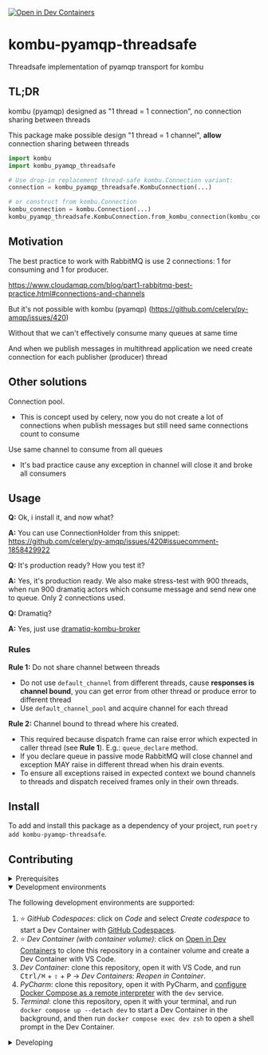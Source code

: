 [![Open in Dev Containers](https://img.shields.io/static/v1?label=Dev%20Containers&message=Open&color=blue&logo=visualstudiocode)](https://vscode.dev/redirect?url=vscode://ms-vscode-remote.remote-containers/cloneInVolume?url=https://github.com/spumer/kombu-pyamqp-threadsafe)

# kombu-pyamqp-threadsafe

Threadsafe implementation of pyamqp transport for kombu

## TL;DR

kombu (pyamqp) designed as "1 thread = 1 connection", no connection sharing between threads

This package make possible design "1 thread = 1 channel", **allow** connection sharing between threads

```python
import kombu
import kombu_pyamqp_threadsafe

# Use drop-in replacement thread-safe kombu.Connection variant: 
connection = kombu_pyamqp_threadsafe.KombuConnection(...)

# or construct from kombu.Connection
kombu_connection = kombu.Connection(...)
kombu_pyamqp_threadsafe.KombuConnection.from_kombu_connection(kombu_connection)
```

## Motivation

The best practice to work with RabbitMQ is use 2 connections: 1 for consuming and 1 for producer.

https://www.cloudamqp.com/blog/part1-rabbitmq-best-practice.html#connections-and-channels

But it's not possible with kombu (pyamqp) (https://github.com/celery/py-amqp/issues/420)

Without that we can't effectively consume many queues at same time

And when we publish messages in multithread application we need create connection for each publisher (producer) thread

## Other solutions

Connection pool.
- This is concept used by celery, now you do not create a lot of connections when publish messages but still need same connections count to consume

Use same channel to consume from all queues
- It's bad practice cause any exception in channel will close it and broke all consumers  

## Usage

**Q:** Ok, i install it, and now what?

**A:** You can use ConnectionHolder from this snippet: https://github.com/celery/py-amqp/issues/420#issuecomment-1858429922

**Q:** It's production ready? How you test it? 

**A:** Yes, it's production ready. We also make stress-test with 900 threads, when run 900 dramatiq actors which consume message and send new one to queue. Only 2 connections used.

**Q:** Dramatiq?

**A:** Yes, just use [dramatiq-kombu-broker](https://github.com/spumer/dramatiq-kombu-broker/)

### Rules

**Rule 1:** Do not share channel between threads
- Do not use `default_channel` from different threads,
 cause **responses is channel bound**, you can get error from other thread or produce error to different thread
- Use `default_channel_pool` and acquire channel for each thread

**Rule 2:** Channel bound to thread where his created.
- This required because dispatch frame can raise error which expected in caller thread (see **Rule 1**). E.g.: `queue_declare` method.
- If you declare queue in passive mode RabbitMQ will close channel
    and exception MAY raise in different thread when his drain events.
- To ensure all exceptions raised in expected context we bound channels to threads and dispatch received frames only in their own threads.


## Install

To add and install this package as a dependency of your project, run `poetry add kombu-pyamqp-threadsafe`.

## Contributing

<details>
<summary>Prerequisites</summary>

<details>
<summary>1. Set up Git to use SSH</summary>

1. [Generate an SSH key](https://docs.github.com/en/authentication/connecting-to-github-with-ssh/generating-a-new-ssh-key-and-adding-it-to-the-ssh-agent#generating-a-new-ssh-key) and [add the SSH key to your GitHub account](https://docs.github.com/en/authentication/connecting-to-github-with-ssh/adding-a-new-ssh-key-to-your-github-account).
1. Configure SSH to automatically load your SSH keys:
    ```sh
    cat << EOF >> ~/.ssh/config
    Host *
      AddKeysToAgent yes
      IgnoreUnknown UseKeychain
      UseKeychain yes
    EOF
    ```

</details>

<details>
<summary>2. Install Docker</summary>

1. [Install Docker Desktop](https://www.docker.com/get-started).
    - Enable _Use Docker Compose V2_ in Docker Desktop's preferences window.
    - _Linux only_:
        - Export your user's user id and group id so that [files created in the Dev Container are owned by your user](https://github.com/moby/moby/issues/3206):
            ```sh
            cat << EOF >> ~/.bashrc
            export UID=$(id --user)
            export GID=$(id --group)
            EOF
            ```

</details>

<details>
<summary>3. Install VS Code or PyCharm</summary>

1. [Install VS Code](https://code.visualstudio.com/) and [VS Code's Dev Containers extension](https://marketplace.visualstudio.com/items?itemName=ms-vscode-remote.remote-containers). Alternatively, install [PyCharm](https://www.jetbrains.com/pycharm/download/).
2. _Optional:_ install a [Nerd Font](https://www.nerdfonts.com/font-downloads) such as [FiraCode Nerd Font](https://github.com/ryanoasis/nerd-fonts/tree/master/patched-fonts/FiraCode) and [configure VS Code](https://github.com/tonsky/FiraCode/wiki/VS-Code-Instructions) or [configure PyCharm](https://github.com/tonsky/FiraCode/wiki/Intellij-products-instructions) to use it.

</details>

</details>

<details open>
<summary>Development environments</summary>

The following development environments are supported:

1. ⭐️ _GitHub Codespaces_: click on _Code_ and select _Create codespace_ to start a Dev Container with [GitHub Codespaces](https://github.com/features/codespaces).
1. ⭐️ _Dev Container (with container volume)_: click on [Open in Dev Containers](https://vscode.dev/redirect?url=vscode://ms-vscode-remote.remote-containers/cloneInVolume?url=https://github.com/spumer/kombu-pyamqp-threadsafe) to clone this repository in a container volume and create a Dev Container with VS Code.
1. _Dev Container_: clone this repository, open it with VS Code, and run <kbd>Ctrl/⌘</kbd> + <kbd>⇧</kbd> + <kbd>P</kbd> → _Dev Containers: Reopen in Container_.
1. _PyCharm_: clone this repository, open it with PyCharm, and [configure Docker Compose as a remote interpreter](https://www.jetbrains.com/help/pycharm/using-docker-compose-as-a-remote-interpreter.html#docker-compose-remote) with the `dev` service.
1. _Terminal_: clone this repository, open it with your terminal, and run `docker compose up --detach dev` to start a Dev Container in the background, and then run `docker compose exec dev zsh` to open a shell prompt in the Dev Container.

</details>

<details>
<summary>Developing</summary>

- This project follows the [Conventional Commits](https://www.conventionalcommits.org/) standard to automate [Semantic Versioning](https://semver.org/) and [Keep A Changelog](https://keepachangelog.com/) with [Commitizen](https://github.com/commitizen-tools/commitizen).
- Run `poe` from within the development environment to print a list of [Poe the Poet](https://github.com/nat-n/poethepoet) tasks available to run on this project.
- Run `poetry add {package}` from within the development environment to install a run time dependency and add it to `pyproject.toml` and `poetry.lock`. Add `--group test` or `--group dev` to install a CI or development dependency, respectively.
- Run `poetry update` from within the development environment to upgrade all dependencies to the latest versions allowed by `pyproject.toml`.
- Run `cz bump` to bump the package's version, update the `CHANGELOG.md`, and create a git tag.

</details>
